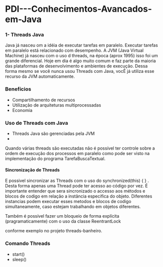 # PDI---Conhecimentos-Avancados-em-Java

<h3>1- Threads Java</h3> 
<p> Java já nasceu om a idéia de executar tarefas em paralelo. Executar tarefas em paralelo está relacionado com desempenho. A JVM (Java Virtual Machine) já nasceu com o uso d threads, na época (aprox 1995) isso foi um grande diferencial. Hoje em dia é algo muito comum e faz parte da maioria das plataformas de desenvolvimento e ambientes de execução. Dessa forma mesmo se você nunca usou Threads com Java, vocÊ já utiliza esse recurso da JVM automaticamente. </p>

<h3>Benefícios</h3>
<ul>
  <li>Compartilhamento de recursos</li>
  <li>Utilização de arquiteturas multiprocessadas</li>
  <li>Economia</li>
</ul>

<h3>Uso de Threads com Java</h3>
<ul>
  <li>Threads Java são gerenciadas pela JVM</li>
  <li></li>
</ul>

<p>Quando várias threads são executadas não é possível ter controle sobre a ordem de execução dos processos em paralelo como pode ser visto na implementação do programa TarefaBuscaTextual.</p> 

<h4>Sincronização de Threads</h4>
<p>E possivel sincronizar as Threads com o uso do <emph>synchronized(this) { } </emph>. Desta forma apenas uma Thread pode ter acesso ao código por vez. É importante entender que sera sincronizado o accesso aos métodos e blocos de codigo em relação a instância especifica do objeto. Diferentes instancias podem executar esses metodos e blocos de codigo simultaneamente, caso estejam trabalhando em objetos diferentes.</p>
<p>Também é possível fazer um bloqueio de forma explícita (pragramaticamente) com o uso da classe <emph>ReentrantLock</emph></p> conforme exemplo no projeto <emph>threads-banheiro</emph>.

<h3>Comando Threads</h3>
<ul>
    <li>start()</li>
    <li>sleep()</li>
</ul>
